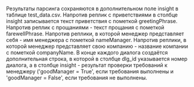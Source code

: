 Результаты парсинга сохраняются в дополнительном поле insight в таблице test_data.csv. Напротив реплик с приветствиями в столбце insight записывается текст приветствия c пометкой greetingPhrase. Напротив реплик с прощаниями - текст прощания c пометкой farewellPhrase. Напротив реплики, в которой менеджер представляет себя - имя менеджера c пометкой nameManager. Напротив реплики, в которой менеджер представляет свою компанию - название компании c пометкой companyName. В конце каждого диалога создаётся дополнительная строка, в которой в столбце dlg_id указывается номер диалога, а в столбце insight - результат проверки требований к менеджеру ('goodManager = True', если требования выполнены и 'goodManager = False', если требования не выполнены.
